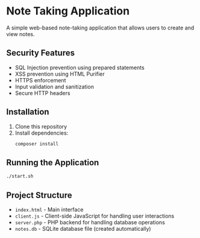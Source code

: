 # Note Taking Application

A simple web-based note-taking application that allows users to create and view notes.

## Security Features

- SQL Injection prevention using prepared statements
- XSS prevention using HTML Purifier
- HTTPS enforcement
- Input validation and sanitization
- Secure HTTP headers

## Installation

1. Clone this repository
2. Install dependencies:
   ```bash
   composer install
   ```

## Running the Application

```bash
./start.sh
```

## Project Structure

- `index.html` - Main interface
- `client.js` - Client-side JavaScript for handling user interactions
- `server.php` - PHP backend for handling database operations
- `notes.db` - SQLite database file (created automatically)
